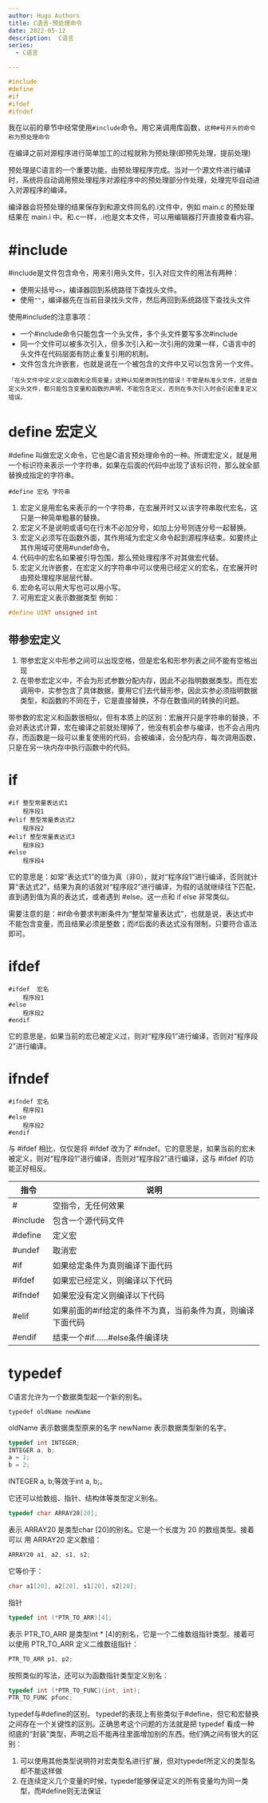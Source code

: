 ```yaml
---
author: Hugo Authors
title: C语言-预处理命令
date: 2022-05-12
description:  C语言
series:
  - C语言

---
```

```c
#include
#define
#if
#ifdef
#ifndef
```
<!--more-->
我在以前的章节中经常使用`#include`命令。用它来调用库函数，`这种#号开头的命令称为预处理命令`

在编译之前对源程序进行简单加工的过程就称为预处理(即预先处理，提前处理)

预处理是C语言的一个重要功能，由预处理程序完成。当对一个源文件进行编译时，系统将自动调用预处理程序对源程序中的预处理部分作处理，处理完毕自动进入对源程序的编译。

编译器会将预处理的结果保存到和源文件同名的.i文件中，例如 main.c 的预处理结果在 main.i 中。和.c一样，.i也是文本文件，可以用编辑器打开直接查看内容。

# #include
#include是文件包含命令，用来引用头文件，引入对应文件的用法有两种：
- 使用尖括号`<>`，编译器回到系统路径下查找头文件。
- 使用`""`，编译器先在当前目录找头文件，然后再回到系统路径下查找头文件

使用#include的注意事项：
- 一个#include命令只能包含一个头文件，多个头文件要写多次#include
- 同一个文件可以被多次引入，但多次引入和一次引用的效果一样，C语言中的头文件在代码层面有防止重复引用的机制。
- 文件包含允许嵌套，也就是说在一个被包含的文件中又可以包含另一个文件。

`「在头文件中定义定义函数和全局变量」这种认知是原则性的错误！不管是标准头文件，还是自定义头文件，都只能包含变量和函数的声明，不能包含定义，否则在多次引入时会引起重复定义错误。`

# define 宏定义
#define 叫做宏定义命令，它也是C语言预处理命令的一种。所谓宏定义，就是用一个标识符来表示一个字符串，如果在后面的代码中出现了该标识符，那么就全部替换成指定的字符串。
```
#define 宏名 字符串
```

1. 宏定义是用宏名来表示的一个字符串，在宏展开时又以该字符串取代宏名，这只是一种简单粗暴的替换。
2. 宏定义不是说明或语句在行末不必加分号，如加上分号则连分号一起替换。
3. 宏定义必须写在函数外面，其作用域为宏定义命令起到源程序结束。如要终止其作用域可使用#undef命令。
4. 代码中的宏名如果被引导包围，那么预处理程序不对其做宏代替。
5. 宏定义允许嵌套，在宏定义的字符串中可以使用已经定义的宏名，在宏展开时由预处理程序层层代替。
6. 宏命名可以用大写也可以用小写。
7. 可用宏定义表示数据类型 例如：
```c
#define UINT unsigned int
```

## 带参宏定义
1. 带参宏定义中形参之间可以出现空格，但是宏名和形参列表之间不能有空格出现
2. 在带参宏定义中，不会为形式参数分配内存，因此不必指明数据类型。而在宏调用中，实参包含了具体数据，要用它们去代替形参，因此实参必须指明数据类型，和函数的不同在于，它是直接替换，不存在数值间的转换的问题。

带参数的宏定义和函数很相似，但有本质上的区别：宏展开只是字符串的替换，不会对表达式计算，宏在编译之前就处理掉了，他没有机会参与编译，也不会占用内存，而函数是一段可以重复使用的代码，会被编译，会分配内存，每次调用函数，只是在另一块内存中执行函数中的代码。

# if
```
#if 整型常量表达式1
    程序段1
#elif 整型常量表达式2
    程序段2
#elif 整型常量表达式3
    程序段3
#else
    程序段4
```
它的意思是：如常“表达式1”的值为真（非0），就对“程序段1”进行编译，否则就计算“表达式2”，结果为真的话就对“程序段2”进行编译，为假的话就继续往下匹配，直到遇到值为真的表达式，或者遇到 #else。这一点和 if else 非常类似。

需要注意的是：#if命令要求判断条件为“整型常量表达式”，也就是说，表达式中不能包含变量，而且结果必须是整数；而if后面的表达式没有限制，只要符合语法即可。
# ifdef
```
#ifdef  宏名
    程序段1
#else
    程序段2
#endif
```
它的意思是，如果当前的宏已被定义过，则对“程序段1”进行编译，否则对“程序段2”进行编译。
# ifndef
```
#ifndef 宏名
    程序段1 
#else 
    程序段2 
#endif
```
与 #ifdef 相比，仅仅是将 #ifdef 改为了 #ifndef。它的意思是，如果当前的宏未被定义，则对“程序段1”进行编译，否则对“程序段2”进行编译，这与 #ifdef 的功能正好相反。

|指令|说明|
|-|-|
|#|空指令，无任何效果|
|#include|包含一个源代码文件|
|#define|定义宏|
|#undef|取消宏|
|#if|如果给定条件为真则编译下面代码|
|#ifdef|如果宏已经定义，则编译以下代码|
|#ifndef|如果宏没有定义则编译以下代码|
|#elif|如果前面的#if给定的条件不为真，当前条件为真，则编译下面代码|
|#endif|结束一个#if……#else条件编译块|




# typedef
 C语言允许为一个数据类型起一个新的别名。
```
typedef oldName newName
```
oldName 表示数据类型原来的名字 newName 表示数据类型新的名字。
```c
typedef int INTEGER;
INTEGER a, b;
a = 1;
b = 2;
```
INTEGER a, b;等效于int a, b;。

它还可以给数组、指针、结构体等类型定义别名。
```c
typedef char ARRAY20[20];
```
表示 ARRAY20 是类型char [20]的别名。它是一个长度为 20 的数组类型。接着可以
用 ARRAY20 定义数组：
```c
ARRAY20 a1, a2, s1, s2;
```
它等价于：
```c
char a1[20], a2[20], s1[20], s2[20];
```
指针
```c
typedef int (*PTR_TO_ARR)[4];
```
表示 PTR_TO_ARR 是类型int * [4]的别名，它是一个二维数组指针类型。接着可以使用 PTR_TO_ARR 定义二维数组指针：
```c
PTR_TO_ARR p1, p2;
```
按照类似的写法，还可以为函数指针类型定义别名：
```c
typedef int (*PTR_TO_FUNC)(int, int);
PTR_TO_FUNC pfunc;
```
typedef与#define的区别。
typedef的表现上有些类似于#define，但它和宏替换之间存在一个关键性的区别。正确思考这个问题的方法就是把 typedef 看成一种彻底的“封装”类型，声明之后不能再往里面增加别的东西。他们俩之间有很大的区别：
1. 可以使用其他类型说明符对宏类型名进行扩展，但对typedef所定义的类型名却不能这样做
2. 在连续定义几个变量的时候，typedef能够保证定义的所有变量均为同一类型，而#define则无法保证



